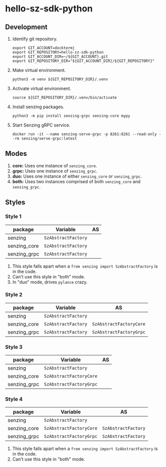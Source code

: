 # hello-sz-sdk-python

## Development

1. Identify git repository.

    ```console
    export GIT_ACCOUNT=docktermj
    export GIT_REPOSITORY=hello-sz-sdk-python
    export GIT_ACCOUNT_DIR=~/${GIT_ACCOUNT}.git
    export GIT_REPOSITORY_DIR="${GIT_ACCOUNT_DIR}/${GIT_REPOSITORY}"
    ```

1. Make virtual environment.

    ```console
    python3 -m venv ${GIT_REPOSITORY_DIR}/.venv
    ```

1. Activate virtual environment.

    ```console
    source ${GIT_REPOSITORY_DIR}/.venv/bin/activate
    ````

1. Install senzing packages.

    ```console
    python3 -m pip install senzing-grpc senzing-core mypy
    ```

1. Start Senzing gRPC service.

    ```console
    docker run -it --name senzing-serve-grpc -p 8261:8261 --read-only --rm senzing/serve-grpc:latest
    ```

## Modes

1. **core:** Uses one instance of `senzing_core`.
1. **grpc:** Uses one instance of `senzing_grpc`.
1. **duo:** Uses one instance of either `senzing_core` or `senzing_grpc`.
1. **both:** Uses two instances comprised of both `senzing_core` and `senzing_grpc`.

## Styles

### Style 1

| package      | Variable            | AS |
| ------------ | ------------------- | -- |
| senzing      | `SzAbstractFactory` |    |
| senzing_core | `SzAbstractFactory` |    |
| senzing_grpc | `SzAbstractFactory` |    |

1. This style falls apart when a `from senzing import SzAbstractFactory` is in the code.
1. Can't use this style in "both" mode.
1. In "duo" mode, drives `pylance` crazy.

### Style 2

| package      | Variable            | AS                       |
|--------------|---------------------|--------------------------|
| senzing      | `SzAbstractFactory` |                          |
| senzing_core | `SzAbstractFactory` | `SzAbstractFactoryCore`  |
| senzing_grpc | `SzAbstractFactory` | `SzAbstractFactoryGrpc`  |

### Style 3

| package      | Variable                | AS |
|--------------|-------------------------|----|
| senzing      | `SzAbstractFactory`     |    |
| senzing_core | `SzAbstractFactoryCore` |    |
| senzing_grpc | `SzAbstractFactoryGrpc` |    |

### Style 4

| package      | Variable                | AS                   |
|--------------|-------------------------|----------------------|
| senzing      | `SzAbstractFactory`     |                      |
| senzing_core | `SzAbstractFactoryCore` | `SzAbstractFactory`  |
| senzing_grpc | `SzAbstractFactoryGrpc` | `SzAbstractFactory`  |

1. This style falls apart when a `from senzing import SzAbstractFactory` is in the code.
1. Can't use this style in "both" mode.
